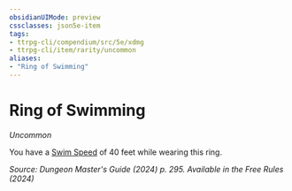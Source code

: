 ```yaml
---
obsidianUIMode: preview
cssclasses: json5e-item
tags:
- ttrpg-cli/compendium/src/5e/xdmg
- ttrpg-cli/item/rarity/uncommon
aliases: 
- "Ring of Swimming"
---
```

# Ring of Swimming
*Uncommon*  



You have a [Swim Speed](Misc%20Files/CLI/rules/variant-rules/swim-speed-xphb.md) of 40 feet while wearing this ring.

*Source: Dungeon Master's Guide (2024) p. 295. Available in the Free Rules (2024)*